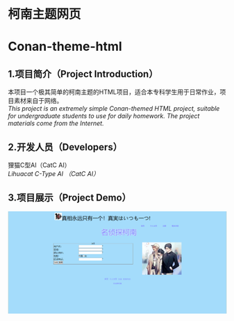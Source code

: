 # 柯南主题网页 
# Conan-theme-html

## 1.项目简介（Project Introduction）
本项目一个极其简单的柯南主题的HTML项目，适合本专科学生用于日常作业，项目素材来自于网络。<br>
_This project is an extremely simple Conan-themed HTML project, suitable for undergraduate students to use for daily homework. The project materials come from the Internet._
## 2.开发人员（Developers）
狸猫C型AI（CatC AI）<br>
_Lihuacat C-Type AI （CatC AI）_
## 3.项目展示（Project Demo）
![image](/show.png)

